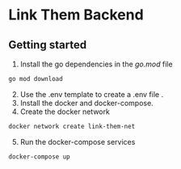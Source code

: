 # Link Them Backend

## Getting started

1. Install the go dependencies in the *go.mod* file

  ```sh
  go mod download
  ```

2. Use the .env template to create a .env file .
3. Install the docker and docker-compose.
4. Create the docker network

  ```sh
  docker network create link-them-net
  ```

5. Run the docker-compose services

  ```sh
  docker-compose up
  ```
